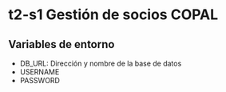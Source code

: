 
# t2-s1 Gestión de socios COPAL

## Variables de entorno

 - DB_URL: Dirección y nombre de la base de datos
 - USERNAME
 - PASSWORD